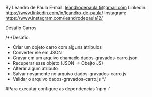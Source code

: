 By Leandro de Paula
E-mail: leandrodepaula.ti@gmail.com
Linkedin: https://www.linkedin.com/in/leandro-de-paula/
Instagram: https://www.instagram.com/leandrodepaula12/

Desafio Carros

/**Desafio:
 * Criar um objeto carro com alguns atribulos
 * Converter ele em JSON
 * Gravar em um arquivo chamado dados-gravados-carro.json
 * Recuperar esse objeto (JSON -> Obejto JS)
 * Alterar algum atributo
 * Salvar novamente no arquivo dados-gravados-carro.js
 * Validar o arquivo dados-gravados-carro.js
 */


#Para executar configure as dependencias
'npm i'







